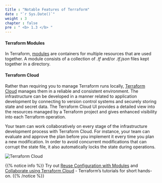 ```yaml
---
title : "Notable Features of Terraform"
date : "`r Sys.Date()`"
weight : 3
chapter : false
pre : " <b> 1.3 </b> "
---
```


#### Terraform Modules

In Terraform, [modules](https://developer.hashicorp.com/terraform/language/modules) are containers for multiple resources that are used together. A module consists of a collection of *.tf* and/or *.tf.json* files kept together in a directory.

#### Terraform Cloud

Rather than requiring you to manage Terraform runs locally, [Terraform Cloud](https://developer.hashicorp.com/terraform/cloud-docs) manages them in a reliable and consistent environment. The infrastructure can be developed in a manner related to application development by connecting to version control systems and securely storing state and secret data. The Terraform Cloud UI provides a detailed view into the resources managed by a Terraform project and gives enhanced visibility into each Terraform operation.

Your team can work collaboratively on every stage of the infrastructure development process with Terraform Cloud. For instance, your team can evaluate and approve the plan before you implement it every time you plan a new modification. In order to avoid concurrent modifications that can corrupt the state file, it also automatically locks the state during operations.

![Terraform Cloud](/images/1/3/0001.svg?featherlight=false&width=100pc)

{{% notice info %}}
Try out [Reuse Configuration with Modules](https://developer.hashicorp.com/terraform/tutorials/modules) and [Collaborate using Terraform Cloud](https://developer.hashicorp.com/terraform/tutorials/cloud) - Terraform’s tutorials for short hands-on.
{{% /notice %}}
